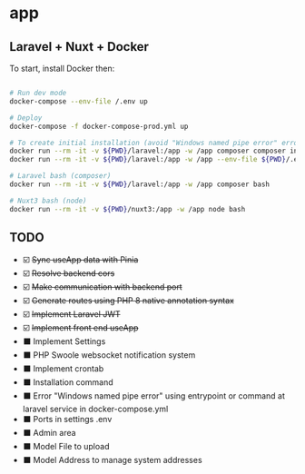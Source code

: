 # app
## Laravel + Nuxt + Docker


To start, install Docker then:

```bash

# Run dev mode
docker-compose --env-file /.env up

# Deploy
docker-compose -f docker-compose-prod.yml up

# To create initial installation (avoid "Windows named pipe error" error at laravel service command)
docker run --rm -it -v ${PWD}/laravel:/app -w /app composer composer install
docker run --rm -it -v ${PWD}/laravel:/app -w /app --env-file ${PWD}/.env composer php artisan app:install

# Laravel bash (composer)
docker run --rm -it -v ${PWD}/laravel:/app -w /app composer bash

# Nuxt3 bash (node)
docker run --rm -it -v ${PWD}/nuxt3:/app -w /app node bash

```

## TODO
- ☑️ ~~Sync useApp data with Pinia~~
- ☑️ ~~Resolve backend cors~~
- ☑️ ~~Make communication with backend port~~
- ☑️ ~~Generate routes using PHP 8 native annotation syntax~~
- ☑️ ~~Implement Laravel JWT~~
- ☑️ ~~Implement front end useApp~~
- ⬛ Implement Settings
- ⬛ PHP Swoole websocket notification system
- ⬛ Implement crontab
- ⬛ Installation command
- ⬛ Error "Windows named pipe error" using entrypoint or command at laravel service in docker-compose.yml
- ⬛ Ports in settings .env
- ⬛ Admin area
- ⬛ Model File to upload
- ⬛ Model Address to manage system addresses

